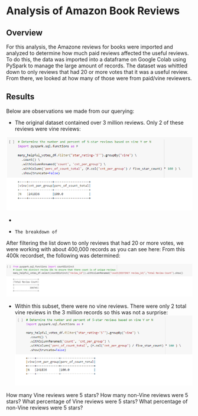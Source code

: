 # Analysis of Amazon Book Reviews

## Overview

For this analysis, the Amazone reviews for books were imported and analyzed to determine how much paid reviews affected the useful reviews.  To do this, the data was imported into a dataframe on Google Colab using PySpark to manage the large amount of records. The dataset was whittled down to only reviews that had 20 or more votes that it was a useful review.  From there, we looked at how many of those were from paid/vine reviewers.

## Results

Below are observations we made from our querying:

* The original dataset contained over 3 million reviews.  Only 2 of these reviews were vine reviews:

![image_of_vine_vs_non-vine](images/percent_by_vine_type.PNG)


* 
*     The breakdown of 


After filtering the list down to only reviews that had 20 or more votes, we were working with about 400,000 records as you can see here:  From this 400k recordset, the following was determined:

![image_of_vine_vs_non-vine](images/total_helpful_reviews.PNG)

*  Within this subset, there were no vine reviews.  There were only 2 total vine reviews in the 3 million records so this was not a surprise:
![image_of_vine_vs_non-vine](images/percent_by_vine_type.PNG)


How many Vine reviews were 5 stars? How many non-Vine reviews were 5 stars?
What percentage of Vine reviews were 5 stars? What percentage of non-Vine reviews were 5 stars?


